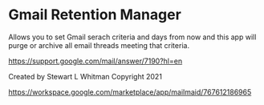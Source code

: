 # Gmail Retention Manager

Allows you to set Gmail serach criteria and days from now and this app will purge or archive all email threads meeting that criteria.

<https://support.google.com/mail/answer/7190?hl=en>

Created by Stewart L Whitman
Copyright 2021

<https://workspace.google.com/marketplace/app/mailmaid/767612186965>
